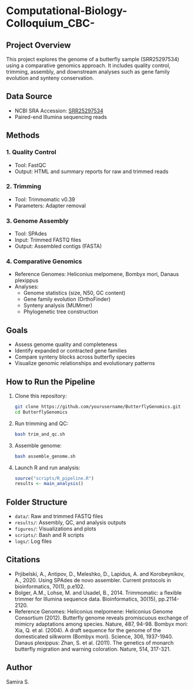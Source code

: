 # Computational-Biology-Colloquium_CBC-
## Project Overview
This project explores the genome of a butterfly sample (SRR25297534) using a comparative genomics approach. It includes quality control, trimming, assembly, and downstream analyses such as gene family evolution and synteny conservation.

## Data Source
- NCBI SRA Accession: [SRR25297534](https://www.ncbi.nlm.nih.gov/sra/?term=SRR25297534)
- Paired-end Illumina sequencing reads

## Methods
### 1. Quality Control
- Tool: FastQC
- Output: HTML and summary reports for raw and trimmed reads

### 2. Trimming
- Tool: Trimmomatic v0.39
- Parameters: Adapter removal

### 3. Genome Assembly
- Tool: SPAdes
- Input: Trimmed FASTQ files
- Output: Assembled contigs (FASTA)

### 4. Comparative Genomics
- Reference Genomes: Heliconius melpomene, Bombyx mori, Danaus plexippus
- Analyses:
  - Genome statistics (size, N50, GC content)
  - Gene family evolution (OrthoFinder)
  - Synteny analysis (MUMmer)
  - Phylogenetic tree construction

## Goals
- Assess genome quality and completeness
- Identify expanded or contracted gene families
- Compare synteny blocks across butterfly species
- Visualize genomic relationships and evolutionary patterns

## How to Run the Pipeline
1. Clone this repository:
   ```bash
   git clone https://github.com/yourusername/ButterflyGenomics.git
   cd ButterflyGenomics
   ```
2. Run trimming and QC:
   ```bash
   bash trim_and_qc.sh
   ```
3. Assemble genome:
   ```bash
   bash assemble_genome.sh
   ```
4. Launch R and run analysis:
   ```r
   source("scripts/R_pipeline.R")
   results <- main_analysis()
   ```

## Folder Structure
- `data/`: Raw and trimmed FASTQ files
- `results/`: Assembly, QC, and analysis outputs
- `figures/`: Visualizations and plots
- `scripts/`: Bash and R scripts
- `logs/`: Log files

## Citations
- Prjibelski, A., Antipov, D., Meleshko, D., Lapidus, A. and Korobeynikov, A., 2020. Using SPAdes de novo assembler. Current protocols in bioinformatics, 70(1), p.e102.
- Bolger, A.M., Lohse, M. and Usadel, B., 2014. Trimmomatic: a flexible trimmer for Illumina sequence data. Bioinformatics, 30(15), pp.2114-2120.
- Reference Genomes:
    Heliconius melpomene: Heliconius Genome Consortium (2012). Butterfly genome reveals promiscuous exchange of mimicry adaptations among species. Nature, 487, 94-98.
    Bombyx mori: Xia, Q. et al. (2004). A draft sequence for the genome of the domesticated silkworm (Bombyx mori). Science, 306, 1937-1940.
    Danaus plexippus: Zhan, S. et al. (2011). The genetics of monarch butterfly migration and warning coloration. Nature, 514, 317-321.
## Author
Samira S.

